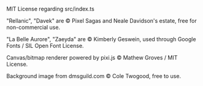 MIT License regarding src/index.ts

"Rellanic", "Davek" are © Pixel Sagas and Neale Davidson's estate, free for non-commercial use.

"La Belle Aurore", "Zaeyda" are © Kimberly Geswein, used through Google Fonts / SIL Open Font License.

Canvas/bitmap renderer powered by pixi.js © Mathew Groves / MIT License.

Background image from dmsguild.com © Cole Twogood, free to use. 